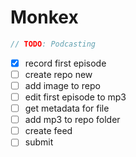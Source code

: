 # Monkex

```swift
// TODO: Podcasting
```

- [x] record first episode
- [ ] create repo new
- [ ] add image to repo
- [ ] edit first episode to mp3
- [ ] get metadata for file
- [ ] add mp3 to repo folder
- [ ] create feed
- [ ] submit
